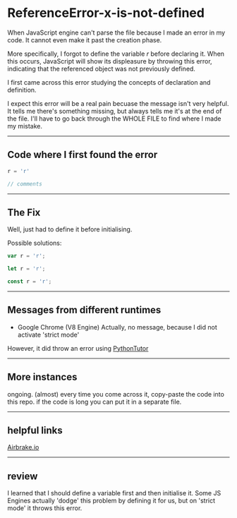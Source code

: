 # ReferenceError-x-is-not-defined

When JavaScript engine can't parse the file because I made an error in my code.  It cannot even make it past the creation phase.  

More specifically, I forgot to define the variable _r_ before declaring it.
When this occurs, JavaScript will show its displeasure by throwing this error, indicating that the referenced object was not previously defined.

I first came across this error studying the concepts of declaration and definition. 

I expect this error will be a real pain becuase the message isn't very helpful.  It tells me there's something missing, but always tells me it's at the end of the file.
I'll have to go back through the WHOLE FILE to find where I made my mistake.

___

## Code where I first found the error

```js
r = 'r'

// comments
```


___

## The Fix

Well, just had to define it before initialising.

Possible solutions:

```js
var r = 'r';
```

```js
let r = 'r';
```

```js
const r = 'r';
```

___

## Messages from different runtimes

 * Google Chrome (V8 Engine)
  Actually, no message, because I did not activate 'strict mode'
  
  However, it did throw an error using [PythonTutor](http://www.pythontutor.com/javascript.html#code=r%3D'r'&curInstr=1&mode=display&origin=opt-frontend.js&py=js&rawInputLstJSON=%5B%5D)
 
___

## More instances


ongoing.  (almost) every time you come across it, copy-paste the code into this repo. if the code is long you can put it in a separate file.

___

## helpful links

[Airbrake.io](https://airbrake.io/blog/javascript-error-handling/referenceerror-x-is-not-defined)

___

## review

I learned that I should define a variable first and then initialise it. Some JS Engines actually 'dodge' this problem by defining it for us, but on 'strict mode' it throws this error.

